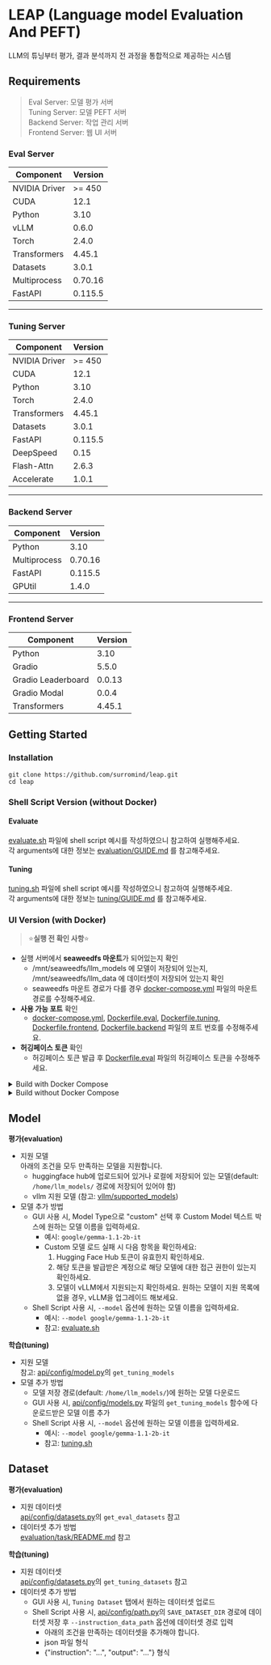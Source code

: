# LEAP (Language model Evaluation And PEFT)
LLM의 튜닝부터 평가, 결과 분석까지 전 과정을 통합적으로 제공하는 시스템

## Requirements
> Eval Server: 모델 평가 서버 <br>
> Tuning Server: 모델 PEFT 서버 <br>
> Backend Server: 작업 관리 서버 <br>
> Frontend Server: 웹 UI 서버 <br>

### Eval Server 
| Component       | Version  |
|-----------------|----------|
| NVIDIA Driver   | >= 450   |
| CUDA            | 12.1     |
| Python          | 3.10     |
| vLLM            | 0.6.0    |
| Torch           | 2.4.0    |
| Transformers    | 4.45.1   |
| Datasets        | 3.0.1    |
| Multiprocess    | 0.70.16  |
| FastAPI         | 0.115.5  |

---

### Tuning Server
| Component       | Version  |
|-----------------|----------|
| NVIDIA Driver   | >= 450   |
| CUDA            | 12.1     |
| Python          | 3.10     |
| Torch           | 2.4.0    |
| Transformers    | 4.45.1   |
| Datasets        | 3.0.1    |
| FastAPI         | 0.115.5  |
| DeepSpeed       | 0.15     |
| Flash-Attn      | 2.6.3    |
| Accelerate      | 1.0.1    |

---

### Backend Server
| Component       | Version  |
|-----------------|----------|
| Python          | 3.10     |
| Multiprocess    | 0.70.16  |
| FastAPI         | 0.115.5  |
| GPUtil          | 1.4.0    |

---

### Frontend Server
| Component              | Version  |
|------------------------|----------|
| Python                | 3.10     |
| Gradio                | 5.5.0    |
| Gradio Leaderboard    | 0.0.13   |
| Gradio Modal          | 0.0.4    |
| Transformers          | 4.45.1   |





## Getting Started

### Installation
```
git clone https://github.com/surromind/leap.git
cd leap
```

### Shell Script Version (without Docker)
#### Evaluate 
[evaluate.sh](evaluate.sh) 파일에 shell script 예시를 작성하였으니 참고하여 실행해주세요. <br>
각 arguments에 대한 정보는 [evaluation/GUIDE.md](evaluation/GUIDE.md) 를 참고해주세요. 

#### Tuning
[tuning.sh](tuning.sh) 파일에 shell script 예시를 작성하였으니 참고하여 실행해주세요. <br>
각 arguments에 대한 정보는 [tuning/GUIDE.md](tuning/GUIDE.md) 를 참고해주세요. 

### UI Version (with Docker)
> ⭐**실행 전 확인 사항**⭐
- 실행 서버에서 **seaweedfs 마운트**가 되어있는지 확인 
    - /mnt/seaweedfs/llm_models 에 모델이 저장되어 있는지, /mnt/seaweedfs/llm_data 에 데이터셋이 저장되어 있는지 확인 
    - seaweedfs 마운트 경로가 다를 경우 [docker-compose.yml](docker/docker-compose.yml) 파일의 마운트 경로를 수정해주세요.
- **사용 가능 포트** 확인
    - [docker-compose.yml](docker/docker-compose.yml), [Dockerfile.eval](docker/eval/Dockerfile.eval), [Dockerfile.tuning](docker/tuning/Dockerfile.tuning), [Dockerfile.frontend](docker/frontend/Dockerfile.frontend), [Dockerfile.backend](docker/backend/Dockerfile.backend) 파일의 포트 번호를 수정해주세요.
- **허깅페이스 토큰** 확인
    - 허깅페이스 토큰 발급 후 [Dockerfile.eval](docker/eval/Dockerfile.eval) 파일의 허깅페이스 토큰을 수정해주세요.


<details><summary>Build with Docker Compose</summary>

<br>

```
docker compose -f docker/docker-compose.yml up -d
docker logs leap-frontend
```
</details>

<details><summary>Build without Docker Compose</summary>

<br>

**Backend**
```bash
docker build -t leap-api -f docker/backend/Dockerfile.backend .

docker run -d \
    --gpus all \
    --name leap-backend \
    -p 11188:11188 \
    -v /mnt/seaweedfs/llm_models/:/home/llm_models/ \  
    -v /mnt/seaweedfs/llm_data/:/home/data/ \
    -v $(pwd)/data/:/home/leap/data/ \
    -it leap-api \
    python api/app_api.py
```
**Eval**
```bash
docker build -t leap-eval -f docker/eval/Dockerfile.eval .

docker run -d \
    --gpus all \
    --name leap-eval \
    -p 11189:11189 \
    -v /mnt/seaweedfs/llm_models/:/home/llm_models/ \
    -v /mnt/seaweedfs/llm_data/:/home/data/ \
    -v $(pwd)/../logs/:/home/leap/logs/ \
    -it leap-eval \
    --restart unless-stopped
    /bin/bash -c "source activate vllm && python evaluation/app_eval.py"
```
**Tuning** 
```bash
docker build -t leap-tuning -f docker/tuning/Dockerfile.tuning .

docker run -d \
    --gpus all \
    --name leap-tuning \
    -p 11190:11190 \
    -v /mnt/seaweedfs/llm_models/:/home/llm_models/ \
    -v /mnt/seaweedfs/llm_data/:/home/data/ \
    -v $(pwd)/../logs/:/home/leap/logs/ \
    -it leap-tuning \
    --restart unless-stopped
    /bin/bash -c "source activate vllm && python tuning/app_tuning.py"
```
**Frontend**
```bash
docker build -t leap-gradio -f docker/frontend/Dockerfile.frontend .  

docker run \
    --name leap-frontend \
    -v $(pwd)/logs/:/home/leap/logs/ \
    -p 11191:11191 \
    -it leap-gradio \
    python webui/app_gui.py 
```
</details>

## Model

**평가(evaluation)**
- 지원 모델
    <br>아래의 조건을 모두 만족하는 모델을 지원합니다. 
    - huggingface hub에 업로드되어 있거나 로컬에 저장되어 있는 모델(default: `/home/llm_models/` 경로에 저장되어 있어야 함)
    - vllm 지원 모델 (참고: [vllm/supported_models](https://docs.vllm.ai/en/latest/models/supported_models.html))
- 모델 추가 방법 
    - GUI 사용 시, Model Type으로 "custom" 선택 후 Custom Model 텍스트 박스에 원하는 모델 이름을 입력하세요.
        - 예시: `google/gemma-1.1-2b-it`
        - Custom 모델 로드 실패 시 다음 항목을 확인하세요:
            1. Hugging Face Hub 토큰이 유효한지 확인하세요.
            2. 해당 토큰을 발급받은 계정으로 해당 모델에 대한 접근 권한이 있는지 확인하세요.
            3. 모델이 vLLM에서 지원되는지 확인하세요. 원하는 모델이 지원 목록에 없을 경우, vLLM을 업그레이드 해보세요.
    - Shell Script 사용 시, `--model` 옵션에 원하는 모델 이름을 입력하세요. 
        - 예시: `--model google/gemma-1.1-2b-it`
        - 참고: [evaluate.sh](evaluate.sh)


**학습(tuning)**
- 지원 모델<br>
참고: [api/config/model.py](api/config/model.py)의 `get_tuning_models` 
- 모델 추가 방법 
    - 모델 저장 경로(default: `/home/llm_models/`)에 원하는 모델 다운로드 
    - GUI 사용 시, [api/config/models.py](api/config/models.py) 파일의 `get_tuning_models` 함수에 다운로드받은 모델 이름 추가 
    - Shell Script 사용 시, `--model` 옵션에 원하는 모델 이름을 입력하세요. 
        - 예시: `--model google/gemma-1.1-2b-it`
        - 참고: [tuning.sh](tuning.sh)



## Dataset
**평가(evaluation)**
- 지원 데이터셋 <br>
[api/config/datasets.py](api/config/dataset.py)의 `get_eval_datasets` 참고
- 데이터셋 추가 방법<br>
[evaluation/task/README.md](evaluation/task/README.md) 참고


**학습(tuning)**
- 지원 데이터셋<br>
[api/config/datasets.py](api/config/dataset.py)의 `get_tuning_datasets` 참고 
- 데이터셋 추가 방법
    - GUI 사용 시, `Tuning Dataset` 탭에서 원하는 데이터셋 업로드
    - Shell Script 사용 시, [api/config/path.py](api/config/path.py)의 `SAVE_DATASET_DIR` 경로에 데이터셋 저장 후 `--instruction_data_path` 옵션에 데이터셋 경로 입력 
        - 아래의 조건을 만족하는 데이터셋을 추가해야 합니다. 
        - json 파일 형식
        - {"instruction": "...", "output": "..."} 형식
